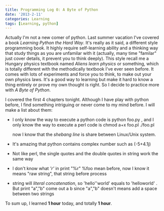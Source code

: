 ```yaml
---
title: Programming Log 0: A Byte of Python
date: '2013-2-11'
categories: Learning
tags: [Learning, python]
---
```


Actually I'm not a new comer of python. Last summer vacation I've covered a book *Learning Python the Hard Way*. It's really as it said, a different style programming book. It highly require self-learning ability and a thinking way that study things as you are unfamilar with it (actually, many time "familar" just cover details, it prevent you to think deeply). This style recall me a Hungary physics textbook named *Aliens learn physics* or something, which is totally different with the methodically textbook I've ever seen before. It comes with lots of experiments and force you to think, to make out your own physics laws. It's a good way to learning but make it hard to know a thing entirely or prove my own thought is right. So I decide to practice more with *A Byte of Python*.


I covered the first 4 chapters tonight. Although I have play with python before, I find something intriguing or never come to my mind before. I will make a list about them:

+ I only know the way to execute a python code is 
       python foo.py
   , and I only know the way to execute a perl code is 
        chmod a+x foo.pl
        ./foo.pl

   now I know that the *shebang line* is share between Linux/Unix system.
+ It's amazing that python contains complex number such as 
      (-5+4.1j)
+ Not like perl, the single quotes and the double quotes in string work the same way
+ I don't know what *'r'* in 
      print "%r" %foo
   mean before, now I know it means "raw string", that string before process
+ string will *literal concatenation*, so 
      'hello''world' 
   equals to 
      'helloworld'
   . But 
      print "a","b"
   come out
      a b
   since 
   "a","b" doesn't means add a space between two strings


To sum up, I learned **1 hour** today, and totally **1 hour**.
